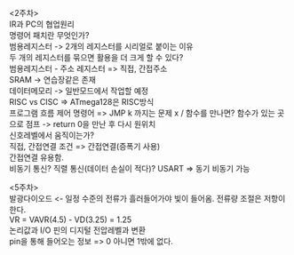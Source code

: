 <2주차>  
IR과 PC의 협업원리  
명령어 패치란 무엇인가?  
범용레지스터 -> 2개의 레지스터를 시리얼로 붙이는 이유  
두 개의 레지스터를 묶으면 활용을 더 크게 할 수 있다?  
범용레지스터 - 주소 레지스터 => 직접, 간접주소  
SRAM -> 연습장같은 존재  
데이터메모리 -> 일반모드에서 작업할 예정  
RISC vs CISC => ATmega128은 RISC방식  
프로그램 흐름 제어 명령어 => JMP k 까지는 문제 x / 함수를 만나면? 함수가 있는 곳으로 점프 -> return 0을 만난 후 다시 원위치  
신호레벨에서 움직이는가?  
직접, 간접연결 조건 => 간접연결(증폭기 사용)  
간접연결 유용함.  
비동기 통신? 직렬 통신(데이터 손실이 적다)? USART => 동기 비동기 가능

<5주차>  
발광다이오드 <- 일정 수준의 전류가 흘러들어가야 빛이 들어옴. 전류량 조절은 저항이 한다.  
VR = VAVR(4.5) - VD(3.25) = 1.25  
논리값과 I/O 핀의 디지털 전압레벨과 변환  
pin을 통해 들어오는 정보 => 0 아니면 1밖에 없다.  
